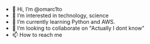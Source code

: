 - 👋 Hi, I’m @omarc1to
- 👀 I’m interested in technology, science
- 🌱 I’m currently learning Python and AWS.
- 💞️ I’m looking to collaborate on "Actually I dont know"
- 📫 How to reach me

<!---
omarc1to/omarc1to is a ✨ special ✨ repository because its `README.md` (this file) appears on your GitHub profile.
You can click the Preview link to take a look at your changes.
--->

